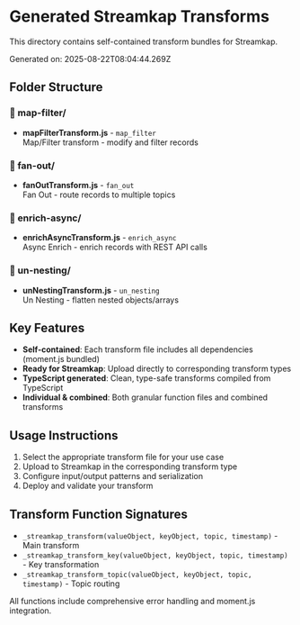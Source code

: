 # Generated Streamkap Transforms

This directory contains self-contained transform bundles for Streamkap.

Generated on: 2025-08-22T08:04:44.269Z

## Folder Structure

### 📁 map-filter/

- **mapFilterTransform.js** - `map_filter`  
  Map/Filter transform - modify and filter records

### 📁 fan-out/

- **fanOutTransform.js** - `fan_out`  
  Fan Out - route records to multiple topics

### 📁 enrich-async/

- **enrichAsyncTransform.js** - `enrich_async`  
  Async Enrich - enrich records with REST API calls

### 📁 un-nesting/

- **unNestingTransform.js** - `un_nesting`  
  Un Nesting - flatten nested objects/arrays

## Key Features

- **Self-contained**: Each transform file includes all dependencies (moment.js bundled)
- **Ready for Streamkap**: Upload directly to corresponding transform types
- **TypeScript generated**: Clean, type-safe transforms compiled from TypeScript
- **Individual & combined**: Both granular function files and combined transforms

## Usage Instructions

1. Select the appropriate transform file for your use case
2. Upload to Streamkap in the corresponding transform type
3. Configure input/output patterns and serialization
4. Deploy and validate your transform

## Transform Function Signatures

- `_streamkap_transform(valueObject, keyObject, topic, timestamp)` - Main transform
- `_streamkap_transform_key(valueObject, keyObject, topic, timestamp)` - Key transformation
- `_streamkap_transform_topic(valueObject, keyObject, topic, timestamp)` - Topic routing

All functions include comprehensive error handling and moment.js integration.
